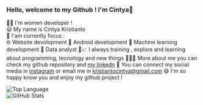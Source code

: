 ### Hello, welcome to my Github ! I'm Cintya👋

👩‍💻 I'm women developer ! </br>
😃 My name is Cintya Kristianto </br>
🧐 I'am currently focus : </br>
   🌐  Website devolopment 
   📱   Android development
   🤖  Machine learning development 
   🧾  Data analyst
🌱📈 I always training , explore and learning about programming, tecnology and new things 
👩🏻‍💼 More about me you can check my github repository and [my linkedn](https://www.linkedin.com/in/cintya-kristianto/)
🤙 You can connect my social media in [instagram](https://www.instagram.com/tya_cin/) or email me in kristiantocintya@gmail.com
😄 I'm so happy know you and enjoy my github project ! </br>

![Top Language](https://github-readme-stats.vercel.app/api/top-langs/?username=cin181920&show_icons=true&theme=radical) </br>
![GitHub Stats](https://github-readme-stats.vercel.app/api?username=cin181920&theme=radical) 

